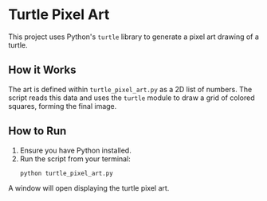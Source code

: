 # Turtle Pixel Art

This project uses Python's `turtle` library to generate a pixel art drawing of a turtle.

## How it Works

The art is defined within `turtle_pixel_art.py` as a 2D list of numbers. The script reads this data and uses the `turtle` module to draw a grid of colored squares, forming the final image.

## How to Run

1. Ensure you have Python installed.
2. Run the script from your terminal:
   ```bash
   python turtle_pixel_art.py
   ```

A window will open displaying the turtle pixel art.
